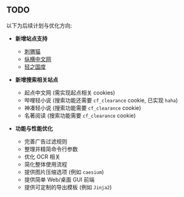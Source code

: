 ## TODO

以下为后续计划与优化方向:

- **新增站点支持**
  - [刺猬猫](https://www.ciweimao.com/)
  - [纵横中文网](https://www.zongheng.com/)
  - [轻之国度](https://www.lightnovel.fun)

- **新增搜索相关站点**
  - 起点中文网 (需实现起点相关 cookies)
  - 哔哩轻小说 (搜索功能还需要 `cf_clearance` cookie, 已实现 `haha`)
  - 神凑轻小说 (搜索功能需要 `cf_clearance` cookie)
  - 名著阅读 (搜索功能需要 `cf_clearance` cookie)

- **功能与性能优化**
  - 完善广告过滤规则
  - 整理并精简命令行参数
  - 优化 OCR 相关
  - 简化整体使用流程
  - 提供图片压缩选项 (例如 `caesium`)
  - 提供简单 Web/桌面 GUI 前端
  - 提供可定制的导出模板 (例如 `Jinja2`)
